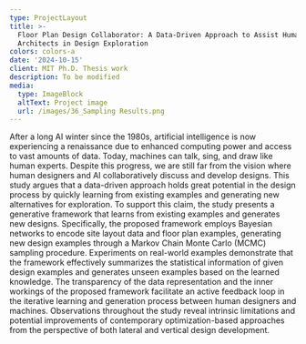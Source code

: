 ```yaml
---
type: ProjectLayout
title: >-
  Floor Plan Design Collaborator: A Data-Driven Approach to Assist Human
  Architects in Design Exploration
colors: colors-a
date: '2024-10-15'
client: MIT Ph.D. Thesis work
description: To be modified
media:
  type: ImageBlock
  altText: Project image
  url: /images/36_Sampling Results.png
---
```

After a long AI winter since the 1980s, artificial intelligence is now experiencing a renaissance due to enhanced computing power and access to vast amounts of data. Today, machines can talk, sing, and draw like human experts. Despite this progress, we are still far from the vision where human designers and AI collaboratively discuss and develop designs. This study argues that a data-driven approach holds great potential in the design process by quickly learning from existing examples and generating new alternatives for exploration. To support this claim, the study presents a generative framework that learns from existing examples and generates new designs. Specifically, the proposed framework employs Bayesian networks to encode site layout data and floor plan examples, generating new design examples through a Markov Chain Monte Carlo (MCMC) sampling procedure. Experiments on real-world examples demonstrate that the framework effectively summarizes the statistical information of given design examples and generates unseen examples based on the learned knowledge. The transparency of the data representation and the inner workings of the proposed framework facilitate an active feedback loop in the iterative learning and generation process between human designers and machines. Observations throughout the study reveal intrinsic limitations and potential improvements of contemporary optimization-based approaches from the perspective of both lateral and vertical design development.
